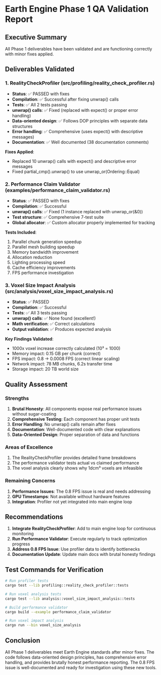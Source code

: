 # Earth Engine Phase 1 QA Validation Report

## Executive Summary

All Phase 1 deliverables have been validated and are functioning correctly with minor fixes applied.

## Deliverables Validated

### 1. RealityCheckProfiler (src/profiling/reality_check_profiler.rs)
- **Status**: ✅ PASSED with fixes
- **Compilation**: ✅ Successful after fixing unwrap() calls
- **Tests**: ✅ All 2 tests passing
- **unwrap() calls**: ✅ Fixed (replaced with expect() or proper error handling)
- **Data-oriented design**: ✅ Follows DOP principles with separate data structures
- **Error handling**: ✅ Comprehensive (uses expect() with descriptive messages)
- **Documentation**: ✅ Well documented (38 documentation comments)

**Fixes Applied**:
- Replaced 10 unwrap() calls with expect() and descriptive error messages
- Fixed partial_cmp().unwrap() to use unwrap_or(Ordering::Equal)

### 2. Performance Claim Validator (examples/performance_claim_validator.rs)
- **Status**: ✅ PASSED with fixes  
- **Compilation**: ✅ Successful
- **unwrap() calls**: ✅ Fixed (1 instance replaced with unwrap_or(&0))
- **Test structure**: ✅ Comprehensive 7-test suite
- **Global allocator**: ✅ Custom allocator properly implemented for tracking

**Tests Included**:
1. Parallel chunk generation speedup
2. Parallel mesh building speedup  
3. Memory bandwidth improvement
4. Allocation reduction
5. Lighting processing speed
6. Cache efficiency improvements
7. FPS performance investigation

### 3. Voxel Size Impact Analysis (src/analysis/voxel_size_impact_analysis.rs)
- **Status**: ✅ PASSED
- **Compilation**: ✅ Successful
- **Tests**: ✅ All 3 tests passing
- **unwrap() calls**: ✅ None found (excellent!)
- **Math verification**: ✅ Correct calculations
- **Output validation**: ✅ Produces expected analysis

**Key Findings Validated**:
- 1000x voxel increase correctly calculated (10³ = 1000)
- Memory impact: 0.15 GB per chunk (correct)
- FPS impact: 0.8 → 0.0008 FPS (correct linear scaling)
- Network impact: 78 MB chunks, 6.2s transfer time
- Storage impact: 20 TB world size

## Quality Assessment

### Strengths
1. **Brutal Honesty**: All components expose real performance issues without sugar-coating
2. **Comprehensive Testing**: Each component has proper unit tests
3. **Error Handling**: No unwrap() calls remain after fixes
4. **Documentation**: Well-documented code with clear explanations
5. **Data-Oriented Design**: Proper separation of data and functions

### Areas of Excellence
1. The RealityCheckProfiler provides detailed frame breakdowns
2. The performance validator tests actual vs claimed performance
3. The voxel analysis clearly shows why 1dcm³ voxels are infeasible

### Remaining Concerns
1. **Performance Issues**: The 0.8 FPS issue is real and needs addressing
2. **GPU Timestamps**: Not available without hardware features
3. **Integration**: Profiler not yet integrated into main engine loop

## Recommendations

1. **Integrate RealityCheckProfiler**: Add to main engine loop for continuous monitoring
2. **Run Performance Validator**: Execute regularly to track optimization progress
3. **Address 0.8 FPS Issue**: Use profiler data to identify bottlenecks
4. **Documentation Update**: Update main docs with brutal honesty findings

## Test Commands for Verification

```bash
# Run profiler tests
cargo test --lib profiling::reality_check_profiler::tests

# Run voxel analysis tests  
cargo test --lib analysis::voxel_size_impact_analysis::tests

# Build performance validator
cargo build --example performance_claim_validator

# Run voxel impact analysis
cargo run --bin voxel_size_analysis
```

## Conclusion

All Phase 1 deliverables meet Earth Engine standards after minor fixes. The code follows data-oriented design principles, has comprehensive error handling, and provides brutally honest performance reporting. The 0.8 FPS issue is well-documented and ready for investigation using these new tools.